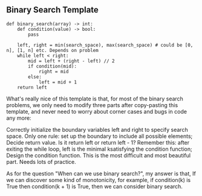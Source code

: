 ## Binary Search Template

```
def binary_search(array) -> int:
    def condition(value) -> bool:
        pass

    left, right = min(search_space), max(search_space) # could be [0, n], [1, n] etc. Depends on problem
    while left < right:
        mid = left + (right - left) // 2
        if condition(mid):
            right = mid
        else:
            left = mid + 1
    return left
```

What's really nice of this template is that, for most of the binary search
problems, we only need to modify three parts after copy-pasting this template,
and never need to worry about corner cases and bugs in code any more:

Correctly initialize the boundary variables left and right to specify search
space. Only one rule: set up the boundary to include all possible elements;
Decide return value. Is it return left or return left - 1? Remember this:
after exiting the while loop, left is the minimal k​ satisfying the condition
function; Design the condition function. This is the most difficult and most
beautiful part. Needs lots of practice.

As for the question "When can we use binary search?", my answer is that, If we can discover some kind of monotonicity, for example, if condition(k) is True then condition(k + 1) is True, then we can consider binary search.